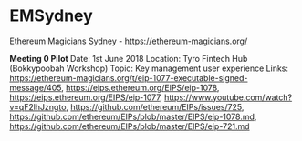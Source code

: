 # EMSydney
Ethereum Magicians Sydney - https://ethereum-magicians.org/

**Meeting 0 Pilot**
Date: 1st June 2018
Location: Tyro Fintech Hub (Bokkypoobah Workshop)
Topic: Key management user experience
Links: https://ethereum-magicians.org/t/eip-1077-executable-signed-message/405, https://eips.ethereum.org/EIPS/eip-1078, https://eips.ethereum.org/EIPS/eip-1077, https://www.youtube.com/watch?v=qF2lhJzngto, https://github.com/ethereum/EIPs/issues/725, https://github.com/ethereum/EIPs/blob/master/EIPS/eip-1078.md, https://github.com/ethereum/EIPs/blob/master/EIPS/eip-721.md
